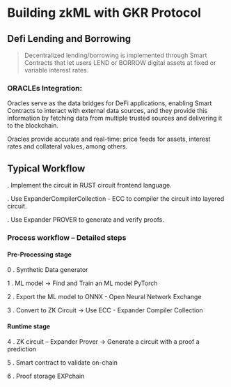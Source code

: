 # Building zkML with GKR Protocol



## Defi Lending and Borrowing

> Decentralized lending/borrowing is implemented through Smart Contracts that let users LEND or BORROW digital assets at fixed or variable interest rates.

### ORACLEs Integration:

Oracles serve as the data bridges for DeFi applications, enabling Smart Contracts to interact with external data sources, and they provide this information by fetching data from multiple trusted sources and delivering it to the blockchain.

Oracles provide accurate and real-time: price feeds for assets, interest rates and collateral values, among others.

## Typical Workflow

. Implement the circuit in RUST circuit frontend language.

. Use ExpanderCompilerCollection - ECC to compiler the circuit into layered circuit.

. Use Expander PROVER to generate and verify proofs.



### Process workflow – Detailed steps
#### Pre-Processing stage

0 . Synthetic Data generator

1 . ML model -> Find and Train an ML model PyTorch

2 . Export the ML model to ONNX - Open Neural Network Exchange

3 . Convert to ZK Circuit -> Use ECC - Expander Compiler Collection

#### Runtime stage

4 . ZK circuit – Expander Prover -> Generate a circuit with a proof a prediction

5 . Smart contract to validate on-chain

6 . Proof storage EXPchain



